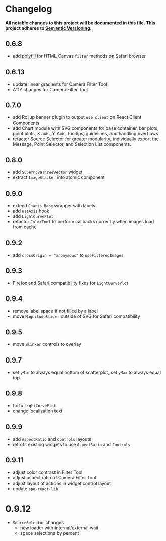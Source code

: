 # Changelog

**All notable changes to this project will be documented in this file. This project adheres to [Semantic Versioning](https://semver.org).**

## 0.6.8

- add [polyfill](https://github.com/davidenke/context-filter-polyfill) for HTML Canvas `filter` methods on Safari browser

## 0.6.13

- update linear gradients for Camera Filter Tool
- A11Y changes for Camera Filter Tool

## 0.7.0

- add Rollup banner plugin to output `use client` on React Client Components
- add Chart module with SVG components for base container, bar plots, point plots, X axis, Y Axis, tooltips, guidelines, and handling overflows
- refactor Source Selector for greater modularity, individually export the Message, Point Selector, and Selection List components.

## 0.8.0

- add `SupernovaThreeVector` widget
- extract `ImageStacker` into atomic component

## 0.9.0

- extend `Charts.Base` wrapper with labels
- add `useAxis` hook
- add `LightCurvePlot`
- refactor `ColorTool` to perform callbacks correctly when images load from cache

## 0.9.2

- add `crossOrigin = "anonymous"` to `useFilteredImages`

## 0.9.3

- Firefox and Safari compatibility fixes for `LightCurvePlot`

## 0.9.4

- remove label space if not filled by a label
- move `MagnitudeSlider` outside of SVG for Safari compatibility

## 0.9.5

- move `Blinker` controls to overlay

## 0.9.7

- set `yMin` to always equal bottom of scatterplot, set `yMax` to always equal top.

## 0.9.8

- fix to `LightCurvePlot`
- change localization text

## 0.9.9

- add `AspectRatio` and `Controls` layouts
- retrofit existing widgets to use `AspectRatio` and `Controls`

## 0.9.11

- adjust color contrast in Filter Tool
- adjust aspect ratio of Camera Filter Tool
- adjust layout of actions in widget control layout
- update `epo-react-lib`

# 0.9.12

- `SourceSelector` changes
  - new loader with internal/external wait
  - space selections by percent
